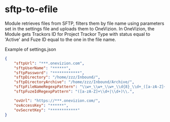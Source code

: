 # sftp-to-efile

Module retrieves files from SFTP, filters them by file name using parameters set in the settings file and uploads them to OneVizion.
In OneVizion, the Module gets Trackors ID for Project Trackor Type with status equal to 'Active' and Fuze ID equal to the one in the file name.

Example of settings.json

```json
{
    "sftpUrl": "***.onevizion.com",
    "sftpUserName": "******",
    "sftpPassword": "************",
    "sftpDirectory": "/home/zzz/Inbound/",
    "sftpDirectoryArchive": "/home/zzz/Inbound/Archive/",
    "sftpFileNameRegexpPattern": "\\w+_\\w+_\\w+_\\d{8}_\\d+_([a-zA-Z]+\\d+|\\d+).zip",
    "sftpFuzeIdRegexpPattern": "([a-zA-Z]+\\d+|\\d+)\\.",

    "ovUrl": "https://***.onevizion.com/",
    "ovAccessKey": "******",
    "ovSecretKey": "************"
}
```
